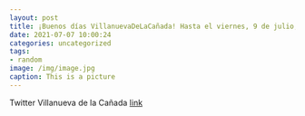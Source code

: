 ```yaml
---
layout: post
title: ¡Buenos días VillanuevaDeLaCañada! Hasta el viernes, 9 de julio, está abierta la segunda convocatoria de ayudas destinadas al ...
date: 2021-07-07 10:00:24
categories: uncategorized
tags:
- random
image: /img/image.jpg
caption: This is a picture
---
```

Twitter Villanueva de la Cañada [link](https://twitter.com/AytoVDLCanada/status/1412676363727872000)
